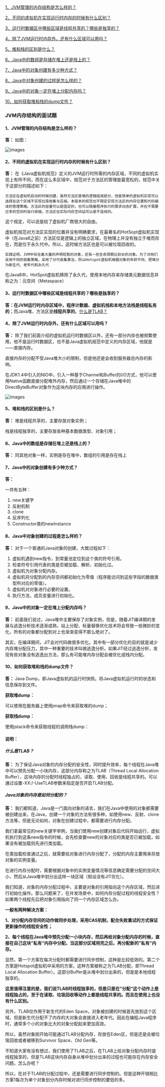 [1、JVM管理的内存结构是怎么样的？]( #title1)

[2、不同的虚拟机在实现运行时内存的时候有什么区别？]( #title2)

[3、运行时数据区中哪些区域是线程共享的？哪些是独享的？]( #title3)

[4、除了JVM运行时内存外，还有什么区域可以用吗？]( #title4)

[5、堆和栈的区别是什么？]( #title5)

[6、Java中的数组是存储在堆上还是栈上的？]( #title6)

[7、Java中的对象创建有多少种方式？]( #title7)

[8、Java中对象创建的过程是怎么样的？]( #title8)

[9、Java中的对象一定在堆上分配内存吗？]( #title9)

[10、如何获取堆和栈的dump文件？]( #title10)



### JVM内存结构的面试题

#### <a id="title1">1、JVM管理的内存结构是怎么样的？</a>
**答：** 如图：

![images](https://github.com/GoldWater16/GoldWater/blob/master/precipitation/images/多线程并发安全原理图片/JVM内存结构图.png)

#### <a id="title2">2、不同的虚拟机在实现运行时内存的时候有什么区别？</a>
**答：** 在《Java虚拟机规范》定义的JVM运行时所需的内存区域，不同的虚拟机实现上有所不同，而在这么多区域中，规范对于方法区的管理是最宽松的，规范中关于这部分的描述如下：

```
方法区在虚拟机启动的时候创建，虽然方法区是堆的逻辑组成部分，但是简单的虚拟机实现可以选择在这个区域不实现垃圾收集与压缩。本版本的规范也不限定实现方法区的内存位置和代码编译的管理策略。方法区的容量可以是固定的，也可以随着程序执行的需求动态扩展，并在不需要过多的空间时自行收缩。方法区在实际内存空间站可以是不连续的。
```

这个规定，可以说是给了虚拟机厂商很大的自由。

虚拟机规范对方法区实现的位置并没有明确要求，在最著名的HotSopt虚拟机实现中（在Java8之前）方法区仅是逻辑上的独立区域，在物理上并没有独立于堆而存在，而是位于永久代中。所以，这时候方法区也是可以被垃圾回收的。

```
实践证明，JVM中存在着大量的声明短暂的对象，还有一些生命周期比较长的对象。为了对他们采用不同的收集策略，采用了分代收集算法，所以Hotspot虚拟机根据对象的年龄不同，把堆分为新生代、老年代和永久代
```

在Java8中，HotSpot虚拟机移除了永久代，使用本地内存来存储类元数据信息并称之为：元空间（Metaspace）

#### <a id="title3">3、运行时数据区中哪些区域是线程共享的？哪些是独享的？</a>

**答：**在JVM运行时内存区域中，程序计数器、虚拟机栈和本地方法栈是**线程私有的**；而Java堆、方法区是**线程共享的**。[什么是TLAB？]( #TLAB)

#### <a id="title4">4、除了JVM运行时内存外，还有什么区域可以用吗？</a>

**答：** 除了我们前面介绍的虚拟机运行时数据区以外，还有一部分内存也被频繁使用，他不是运行时数据区，也不是Java虚拟机规范中定义的内存区域，他就是——直接内存。

直接内存的分配不受Java堆大小的限制，但是他还是会收到服务器总内存的影响。

在JDK1.4中引入的NIO中，引入一种基于Channel和Buffer的I/O方式，他可以使用Native函数直接分配堆外内存，然后通过一个存储在Java堆中的DirectByteBuffer对象作为这块内存的应用进行操作。

![images](https://github.com/GoldWater16/GoldWater/blob/master/precipitation/images/多线程并发安全原理图片/堆外内存分配图.png)

#### <a id="title5">5、堆和栈的区别是什么？</a>

**答：** 堆是线程共享的，主要存放对象实例；

栈是线程独享的，主要存放各种基本数据类型、对象引用；

#### <a id="title6">6、Java中的数组是存储在堆上还是栈上的？</a>

**答：** 同其他对象一样，实例是存在堆中，数组的引用是存在栈上

#### <a id="title7">7、Java中的对象创建有多少种方式？</a>

**答：** 

一共有五种：

1. new关键字
2. 反射机制
3. clone
4. 反序列化
5. Constructor类的newInstance

#### <a id="title8">8、Java中对象创建的过程是怎么样的？</a>

**答：** 对于一个普通的Java对象的创建，大致过程如下：

1. 虚拟机遇到new指令，到常量池定位到这个类的符号引用。
2. 检查符号引用代表的类是否被加载、解析、初始化过。
3. 虚拟机为对象分配内存。
4. 虚拟机将分配到的内存空间都初始化为零值（程序能访问到这些字段的数据类型所对应的零值）。
5. 虚拟机对对象进行必要的设置。
6. 执行方法，成员变量进行初始化。

#### <a id="title9">9、Java中的对象一定在堆上分配内存吗？</a>

**答：** 前面我们说过，Java堆中主要保存了对象实例，但是，随着JIT编译期的发展与逃逸分析技术逐渐成熟，站上分配、标量替换优化技术将会导致一些微妙的变化，所有的对象都分配到对上也渐渐变得不那么绝对了。

其实，在编译期间，JIT会对代码做很多优化。其中有一部分优化的目的就是减少内存堆分配压力，其中一种重要的技术叫做逃逸分析。如果JIT经过逃逸分析，发现有些对象没有逃逸出方法，那么有可能堆内存分配会被优化成栈内分配。

#### <a id="title10">10、如何获取堆和栈的dump文件？</a>

**答：** Java Dump，即Java虚拟机的运行时快照。将Java虚拟机运行时的状态和信息保存到文件。

**获取堆dump：**

可以使用在服务器上使用jmap命令来获取堆的dump；

**获取栈dump：**

使用jstack命令来获取线程的调用栈dump：



#### 说明：

##### <a id="TLAB">什么是TLAB？</a>

**答：** 为了保证Java对象的内存分配的安全性，同时提升效率，每个线程在Java堆中可以预先分配一小块内存，这部分内存称之为TLAB（Thread Local Allocation Buffer），这块内存的分配时线程独占的，读取、使用、回收是线程共享的。可以通过设置-XX:/-UseTLAB参数来指定是否开启TLAB分配。

##### Java对象的内存是如何分配的？

**答：** 我们都知道，Java是一门面向对象的语言，我们在Java中使用的对象都需要被创建出来，在Java，创建一个对象的方法有很多种，如使用new、反射、clone方法等，但是无论如何，对象在创建过程中，都需要进行内存分配。

我们拿最常见的new关键字举例，当我们使用new创建对象后代码开始运行，虚拟机执行到这条new指令的时候，会先检查要new的对象对应的类是否已被加载，如果没有被加载则先进行类加载。

在类加载检查通过之后，就需要给对象进行内存分配了，分配的内存主要用来存放对象的实例变量。

在进行内存分配时，需要根据对象中的实例变量情况等信息确定需要分配的空间大小，然后从Java堆中划分出这样一块区域（假设没有JIT优化）。

我们知道，对象的内存分配过程中，主要是对象的引用指向这个内存区域，然后进行初始化操作。那么问题来了，在并发场景中，如何内存分配过程的线程安全性？如果两个线程先后把对象引用指向了同一个内存区域怎么办。

**一般有两种解决方案：**

**1、对分配内存空间的动作做同步处理，采用CAS机制，配合失败重试的方式保证更新操作的线程安全性；**

**2、每个线程在Java堆中预先分配一小块内存，然后再给对象分配内存的时候，直接在自己这块”私有“内存中分配，当这部分区域用完之后，再分配新的”私有“内存。**

显然，第一个方案在每次分配时都需要进行同步控制，这种是比较低效的。第二个方案是Hotspot虚拟机中采用的方案，这种方案被称之为TLAB分配，即Thread Local Allocation Buffer）。这部分Buffer是从堆中划分出来的，但是是本地线程独享的。

**这里值得注意的是，我们说TLAB时线程独享的，但是只是在”分配“这个动作上是线程独占的，至于在读取、垃圾回收等动作上都是线程共享的。而且在使用上也没有什么区别。**

另外，TLAB仅作用于新生代的Eden Space，对象被创建的时候首先放到这个区域，但是新生代分配不了内存的大对象会直接进入老年代。因此在编程Java程序时，通常多个小的对象比大的对象分配起来更加高效。

所以，虽然对象刚开始可能通过TLAB分配内存，存放在Eden区，但是还是会被垃圾回收或者被移到Survivor Space、Old Gen等。

不知道大家有没有想过，我们使用了TLAB之后，在TLAB上给对象分配内存时是线程独享的，但是TLAB这块内存自身从堆中划分出来的过程也可能存在内存安全问题。怎么办呢？

所以，在对于TLAB的分配过程中，还是需要进行同步控制的。但是这种开销相比方案1每次为单个对象划分内存时候对进行同步控制的要低的多。



